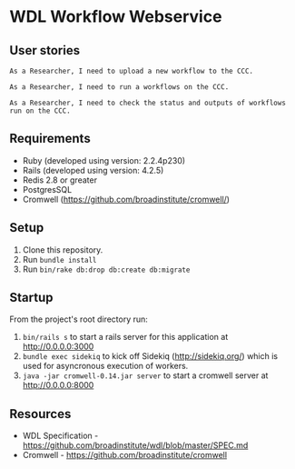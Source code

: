 # WDL Workflow Webservice

## User stories
```
As a Researcher, I need to upload a new workflow to the CCC.

As a Researcher, I need to run a workflows on the CCC.

As a Researcher, I need to check the status and outputs of workflows run on the CCC.
```

## Requirements

* Ruby (developed using version: 2.2.4p230)
* Rails (developed using version: 4.2.5)
* Redis 2.8 or greater
* PostgresSQL
* Cromwell (https://github.com/broadinstitute/cromwell/)

## Setup
1. Clone this repository.
2. Run `bundle install`
3. Run `bin/rake db:drop db:create db:migrate`

## Startup
From the project's root directory run:

1. `bin/rails s` to start a rails server for this application at http://0.0.0.0:3000
2. `bundle exec sidekiq` to kick off Sidekiq (http://sidekiq.org/) which is used for asyncronous execution of workers.
3. `java -jar cromwell-0.14.jar server` to start a cromwell server at http://0.0.0.0:8000

## Resources
* WDL Specification - https://github.com/broadinstitute/wdl/blob/master/SPEC.md
* Cromwell - https://github.com/broadinstitute/cromwell

